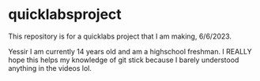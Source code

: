 # quicklabsproject
This repository is for a quicklabs project that I am making, 6/6/2023.

Yessir I am currently 14 years old and am a highschool freshman. I REALLY
hope this helps my knowledge of git stick because I barely understood 
anything in the videos lol.
